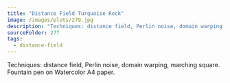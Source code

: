 ```yaml
---
title: "Distance Field Turquoise Rock"
image: /images/plots/279.jpg
description: "Techniques: distance field, Perlin noise, domain warping, marching square. Fountain pen on Watercolor A4 paper."
sourceFolder: 277
tags:
  - distance-field
---
```


Techniques: distance field, Perlin noise, domain warping, marching square. Fountain pen on Watercolor A4 paper.

